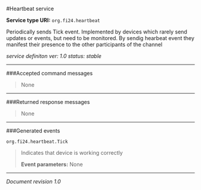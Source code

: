 #Heartbeat service

**Service type URI:**    `org.fi24.heartbeat`

Periodically sends Tick event. Implemented by devices which rarely send updates or events, but need to be monitored. By sendig hearbeat event they manifest their presence to the other participants of the channel  

*service definiton ver: 1.0*
*status: stable*

---

###Accepted command messages

> None

---


###Returned response messages

> None

---

###Generated events

`org.fi24.heartbeat.Tick`
> Indicates that device is working correctly
> 
> **Event parameters:** None


---

*Document revision 1.0*
